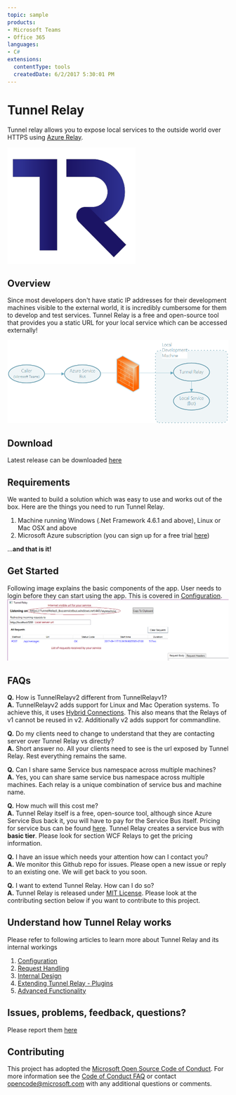 ```yaml
---
topic: sample
products:
- Microsoft Teams
- Office 365
languages:
- C#
extensions:
  contentType: tools
  createdDate: 6/2/2017 5:30:01 PM
---
```

# Tunnel Relay

Tunnel relay allows you to expose local services to the outside world over HTTPS using [Azure Relay](https://docs.microsoft.com/en-us/azure/service-bus-relay/relay-what-is-it#hybrid-connections).

![Tunnel Relay Logo](Documentation\TunnelRelaylogo-01.png "Tunnel Relay")

## Overview
Since most developers don't have static IP addresses for their development machines visible to the external world, it is incredibly cumbersome for them to develop and test services. Tunnel Relay is a free and open-source tool that provides you a static URL for your local service which can be accessed externally!

![Overview](Documentation\BotDevelopementTR.png "Overview")

## Download
Latest release can be downloaded [here](https://github.com/OfficeDev/microsoft-teams-tunnelrelay/releases/latest) 

## Requirements
We wanted to build a solution which was easy to use and works out of the box. Here are the things you need to run Tunnel Relay.

1. Machine running Windows (.Net Framework 4.6.1 and above), Linux or Mac OSX and above
2. Microsoft Azure subscription (you can sign up for a free trial [here](https://azure.microsoft.com/en-us/free/))

...__**and that is it!**__

## Get Started
Following image explains the basic components of the app. User needs to login before they can start using the app. This is covered in [Configuration](Documenation\Configuration.md).
![Main Window](Documentation\MainWindow.png "Tunnel Relay Main Window")

## FAQs
**Q.** How is TunnelRelayv2 different from TunnelRelayv1? </br>
**A.** TunnelRelayv2 adds support for Linux and Mac Operation systems. To achieve this, it uses [Hybrid Connections](https://docs.microsoft.com/en-us/azure/service-bus-relay/relay-what-is-it#hybrid-connections).
This also means that the Relays of v1 cannot be reused in v2. Additionally v2 adds support for commandline.

**Q.** Do my clients need to change to understand that they are contacting server over Tunnel Relay vs directly? </br>
**A.** Short answer no. All your clients need to see is the url exposed by Tunnel Relay. Rest everything remains the same.

**Q.** Can I share same Service bus namespace across multiple machines? </br>
**A.** Yes, you can share same service bus namespace across multiple machines. Each relay is a unique combination of service bus and machine name.

**Q.** How much will this cost me? </br>
**A.** Tunnel Relay itself is a free, open-source tool, although since Azure Service Bus back it, you will have to pay for the Service Bus itself. Pricing for service bus can be found [here](https://azure.microsoft.com/en-us/pricing/details/service-bus/). Tunnel Relay creates a service bus with __basic tier__. Please look for section WCF Relays to get the pricing information.

**Q.** I have an issue which needs your attention how can I contact you? </br>
**A.** We monitor this Github repo for issues. Please open a new issue or reply to an existing one. We will get back to you soon. 

**Q.** I want to extend Tunnel Relay. How can I do so? </br>
**A.** Tunnel Relay is released under [MIT License](https://opensource.org/licenses/MIT). Please look at the contributing section below if you want to contribute to this project.

## Understand how Tunnel Relay works
Please refer to following articles to learn more about Tunnel Relay and its internal workings

1. [Configuration](Documentation\Configuration.md)
2. [Request Handling](Documentation\RequestHandling.md) 
3. [Internal Design](Documentation\InternalDesign.md)
4. [Extending Tunnel Relay - Plugins](Documentation\PluginManagement.md)
5. [Advanced Functionality](Documentation\AdvancedTopics.md)

## Issues, problems, feedback, questions?
Please report them [here](https://github.com/OfficeDev/microsoft-teams-tunnelrelay/issues)

## Contributing

This project has adopted the [Microsoft Open Source Code of Conduct](https://opensource.microsoft.com/codeofconduct/). For more information see the [Code of Conduct FAQ](https://opensource.microsoft.com/codeofconduct/faq/) or contact [opencode@microsoft.com](mailto:opencode@microsoft.com) with any additional questions or comments.
